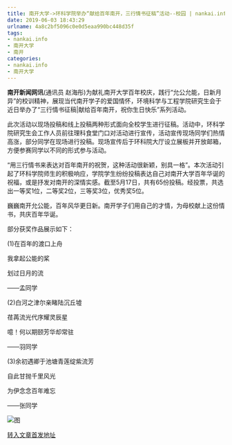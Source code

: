```yaml
---
title: 南开大学->环科学院举办“献给百年南开，三行情书征稿”活动--校园 | nankai.info
date: 2019-06-03 18:43:29
urlname: 4a8c2bf5096c0e0d5eaa990bc448d35f
tags: 
- nankai.info
- 南开大学
- 南开
categories:
- nankai.info
- 南开大学
---
```



**南开新闻网讯**(通讯员 赵海彤)为献礼南开大学百年校庆，践行“允公允能，日新月异”的校训精神，展现当代南开学子的爱国情怀，环境科学与工程学院研究生会于近日举办了“三行情书征稿|献给百年南开，祝你生日快乐”系列活动。

此次活动以现场投稿和线上投稿两种形式面向全校学生进行征稿。活动中，环科学院研究生会工作人员前往理科食堂门口对活动进行宣传，活动宣传现场同学们热情高涨，部分同学在现场进行投稿。现场宣传后于环科院大厅设立展板并开放邮箱，方便参赛同学以不同的形式参与活动。

“用三行情书来表达对百年南开的祝贺，这种活动很新颖，别具一格”。本次活动引起了环科学院师生的积极响应，学院学生纷纷投稿表达自己对南开大学百年华诞的祝福，或是抒发对南开的深情实感。截至5月17日，共有65份投稿。经投票，共选出一等奖1位，二等奖2位，三等奖3位，优秀奖5位。

巍巍南开允公能，百年风华更日新。南开学子们用自己的才情，为母校献上这份情书，共庆百年华诞。

部分获奖作品展示如下：

(1)在百年的渡口上舟

我拿起公能的桨

划过日月的流

——孟同学

(2)白河之津尔亲睹陆沉丘墟

荏苒流光代序耀灵辰星

噫！何以期颐芳华却常驻

——羽同学

(3)余初遇卿于池塘青莲绽紫流芳

自此甘抛千里风光

为伊念念百年难忘

——张同学



![图](http://news.nankai.edu.cn/pic/0/00/35/79/357907_491539.jpg)

[转入文章首发地址](http://news.nankai.edu.cn/qqxy/system/2019/06/03/000455295.shtml)